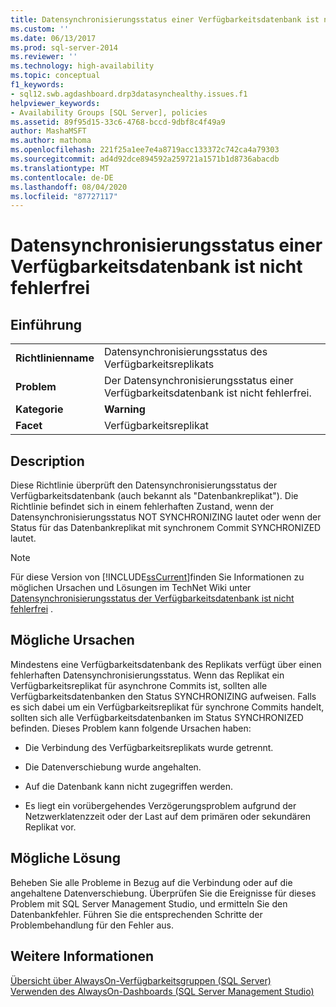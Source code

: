 ```yaml
---
title: Datensynchronisierungsstatus einer Verfügbarkeitsdatenbank ist nicht fehlerfrei | Microsoft-Dokumentation
ms.custom: ''
ms.date: 06/13/2017
ms.prod: sql-server-2014
ms.reviewer: ''
ms.technology: high-availability
ms.topic: conceptual
f1_keywords:
- sql12.swb.agdashboard.drp3datasynchealthy.issues.f1
helpviewer_keywords:
- Availability Groups [SQL Server], policies
ms.assetid: 89f95d15-33c6-4768-bccd-9dbf8c4f49a9
author: MashaMSFT
ms.author: mathoma
ms.openlocfilehash: 221f25a1ee7e4a8719acc133372c742ca4a79303
ms.sourcegitcommit: ad4d92dce894592a259721a1571b1d8736abacdb
ms.translationtype: MT
ms.contentlocale: de-DE
ms.lasthandoff: 08/04/2020
ms.locfileid: "87727117"
---
```

# <a name="data-synchronization-state-of-some-availability-database-is-not-healthy"></a>Datensynchronisierungsstatus einer Verfügbarkeitsdatenbank ist nicht fehlerfrei
    
## <a name="introduction"></a>Einführung  
  
|||  
|-|-|  
|**Richtlinienname**|Datensynchronisierungsstatus des Verfügbarkeitsreplikats|  
|**Problem**|Der Datensynchronisierungsstatus einer Verfügbarkeitsdatenbank ist nicht fehlerfrei.|  
|**Kategorie**|**Warning**|  
|**Facet**|Verfügbarkeitsreplikat|  
  
## <a name="description"></a>Description  
 Diese Richtlinie überprüft den Datensynchronisierungsstatus der Verfügbarkeitsdatenbank (auch bekannt als "Datenbankreplikat"). Die Richtlinie befindet sich in einem fehlerhaften Zustand, wenn der Datensynchronisierungsstatus NOT SYNCHRONIZING lautet oder wenn der Status für das Datenbankreplikat mit synchronem Commit SYNCHRONIZED lautet.  
  
> [!NOTE]  
>  Für diese Version von [!INCLUDE[ssCurrent](../../../includes/sscurrent-md.md)]finden Sie Informationen zu möglichen Ursachen und Lösungen im TechNet Wiki unter [Datensynchronisierungsstatus der Verfügbarkeitsdatenbank ist nicht fehlerfrei](https://go.microsoft.com/fwlink/p/?LinkId=220863) .  
  
## <a name="possible-causes"></a>Mögliche Ursachen  
 Mindestens eine Verfügbarkeitsdatenbank des Replikats verfügt über einen fehlerhaften Datensynchronisierungsstatus. Wenn das Replikat ein Verfügbarkeitsreplikat für asynchrone Commits ist, sollten alle Verfügbarkeitsdatenbanken den Status SYNCHRONIZING aufweisen. Falls es sich dabei um ein Verfügbarkeitsreplikat für synchrone Commits handelt, sollten sich alle Verfügbarkeitsdatenbanken im Status SYNCHRONIZED befinden. Dieses Problem kann folgende Ursachen haben:  
  
-   Die Verbindung des Verfügbarkeitsreplikats wurde getrennt.  
  
-   Die Datenverschiebung wurde angehalten.  
  
-   Auf die Datenbank kann nicht zugegriffen werden.  
  
-   Es liegt ein vorübergehendes Verzögerungsproblem aufgrund der Netzwerklatenzzeit oder der Last auf dem primären oder sekundären Replikat vor.  
  
## <a name="possible-solution"></a>Mögliche Lösung  
 Beheben Sie alle Probleme in Bezug auf die Verbindung oder auf die angehaltene Datenverschiebung. Überprüfen Sie die Ereignisse für dieses Problem mit SQL Server Management Studio, und ermitteln Sie den Datenbankfehler. Führen Sie die entsprechenden Schritte der Problembehandlung für den Fehler aus.  
  
## <a name="see-also"></a>Weitere Informationen  
 [Übersicht über AlwaysOn-Verfügbarkeitsgruppen &#40;SQL Server&#41;](overview-of-always-on-availability-groups-sql-server.md)   
 [Verwenden des AlwaysOn-Dashboards &#40;SQL Server Management Studio&#41;](use-the-always-on-dashboard-sql-server-management-studio.md)  
  
  
